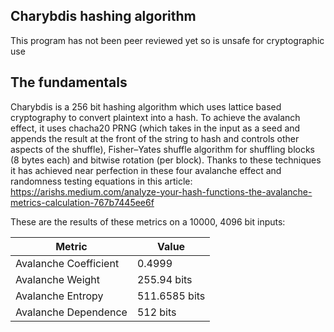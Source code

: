 ## Charybdis hashing algorithm
This program has not been peer reviewed yet so is unsafe for cryptographic use

## The fundamentals
Charybdis is a 256 bit hashing algorithm which uses lattice based cryptography to convert plaintext into a hash. To achieve the avalanch effect, it uses chacha20 PRNG (which takes in the input as a seed and appends the result at the front of the string to hash and controls other aspects of the shuffle), Fisher–Yates shuffle algorithm for shuffling blocks (8 bytes each) and bitwise rotation (per block). Thanks to these techniques it has achieved near perfection in these four avalanche effect and randomness testing equations in this article: https://arishs.medium.com/analyze-your-hash-functions-the-avalanche-metrics-calculation-767b7445ee6f

These are the results of these metrics on a 10000, 4096 bit inputs:

| **Metric**              | **Value**       |
|-------------------------|-----------------|
| Avalanche Coefficient   | 0.4999          |
| Avalanche Weight        | 255.94 bits     |
| Avalanche Entropy       | 511.6585 bits   |
| Avalanche Dependence    | 512 bits        |


